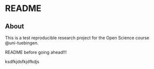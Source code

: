 README
======

## About

This is a test reproducible research project for the Open Science course @uni-tuebingen.

README before going ahead!!!


ksdfkjdsfkjdfkdjs
